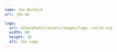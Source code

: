 ```yaml
---
name: Joe Burdick
url: j0e.me

logo:
  url: ${basePath}/assets/images/logo--solid.svg
  width: 80
  height: 26
  alt: Joe Logo
---
```

